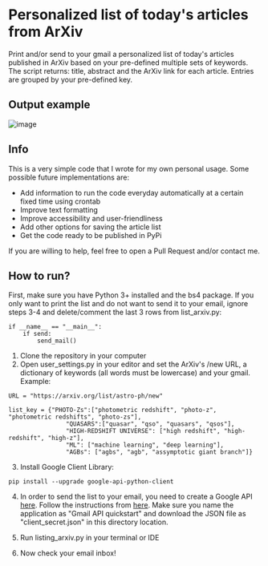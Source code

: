 # Personalized list of today's articles from ArXiv

Print and/or send to your gmail a personalized list of today's articles published in ArXiv based on your pre-defined multiple sets of keywords. The script returns: title, abstract and the ArXiv link for each article. Entries are grouped  by your pre-defined key. 

## Output example

![image](https://user-images.githubusercontent.com/14929100/148621148-e3df8602-8f0f-4da2-a9e5-f17244185c25.png)



## Info

This is a very simple code that I wrote for my own personal usage. Some possible future implementations are:

- Add information to run the code everyday automatically at a certain fixed time using crontab
- Improve text formatting 
- Improve accessibility and user-friendliness
- Add other options for saving the article list
- Get the code ready to be published in PyPi

If you are willing to help, feel free to open a Pull Request and/or contact me.


## How to run?

First, make sure you have Python 3+ installed and the bs4 package. If you only want to print the list and do not want to send it to your email, ignore steps 3-4 and delete/comment the last 3 rows from list_arxiv.py:

```
if __name__ == "__main__":
    if send:
        send_mail()
```

1. Clone the repository in your computer
2. Open user_settings.py in your editor and set the ArXiv's /new URL, a dictionary of keywords (all words must be lowercase) and your gmail. Example:

```
URL = "https://arxiv.org/list/astro-ph/new"

list_key = {"PHOTO-Zs":["photometric redshift", "photo-z", "photometric redshifts", "photo-zs"],
                "QUASARS":["quasar", "qso", "quasars", "qsos"],
                "HIGH-REDSHIFT UNIVERSE": ["high redshift", "high-redshift", "high-z"],
                "ML": ["machine learning", "deep learning"],
                "AGBs": ["agbs", "agb", "assymptotic giant branch"]}
```
3. Install Google Client Library:

```
pip install --upgrade google-api-python-client
```

4. In order to send the list to your email, you need to create a Google API [here](https://console.cloud.google.com/apis/enableflow?apiid=gmail&project=imposing-kite-247601). Follow the instructions from [here](https://mailtrap.io/blog/send-emails-with-gmail-api/). Make sure you name the application as "Gmail API quickstart" and download the JSON file as "client_secret.json" in this directory location. 

5. Run listing_arxiv.py in your terminal or IDE

6. Now check your email inbox!








